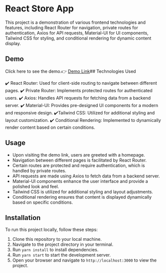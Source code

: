 # React Store App

This project is a demonstration of various frontend technologies and features, including React Router for navigation, private routes for authentication, Axios for API requests, Material-UI for UI components, Tailwind CSS for styling, and conditional rendering for dynamic content display.


## Demo

 Click here to see the demo.👉 [Demo Link](https://incandescent-genie-878884.netlify.app/)## Technologies Used

✔️ React Router: Used for client-side routing to navigate between different pages.
✔️ Private Router: Implements protected routes for authenticated users.
✔️ Axios: Handles API requests for fetching data from a backend server.
✔️ Material-UI: Provides pre-designed UI components for a modern and responsive design.
✔️Tailwind CSS: Utilized for additional styling and layout customization.
✔️ Conditional Rendering: Implemented to dynamically render content based on certain conditions.

## Usage

- Upon visiting the demo link, users are greeted with a homepage.
- Navigation between different pages is facilitated by React Router.
- Certain routes are protected and require authentication, which is handled by private routes.
- API requests are made using Axios to fetch data from a backend server.
- Material-UI components enhance the user interface and provide a polished look and feel.
- Tailwind CSS is utilized for additional styling and layout adjustments.
- Conditional rendering ensures that content is displayed dynamically based on specific conditions.
## Installation

To run this project locally, follow these steps:

1. Clone this repository to your local machine.
2. Navigate to the project directory in your terminal.
3. Run `yarn install` to install dependencies.
4. Run `yarn start` to start the development server.
5. Open your browser and navigate to `http://localhost:3000` to view the project.